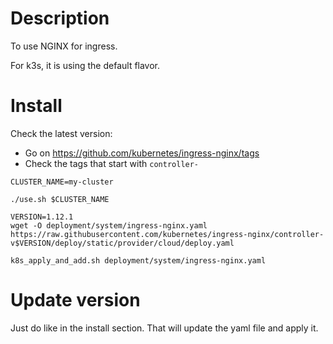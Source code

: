 # Description

To use NGINX for ingress.

For k3s, it is using the default flavor.

# Install

Check the latest version:
- Go on https://github.com/kubernetes/ingress-nginx/tags
- Check the tags that start with `controller-`

```
CLUSTER_NAME=my-cluster

./use.sh $CLUSTER_NAME

VERSION=1.12.1
wget -O deployment/system/ingress-nginx.yaml https://raw.githubusercontent.com/kubernetes/ingress-nginx/controller-v$VERSION/deploy/static/provider/cloud/deploy.yaml

k8s_apply_and_add.sh deployment/system/ingress-nginx.yaml
```

# Update version

Just do like in the install section. That will update the yaml file and apply it.
